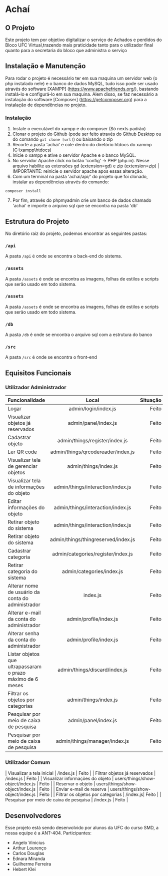 
# Achaí
  
## O Projeto 
 
Este projeto tem por objetivo digitalizar o serviço de Achados e perdidos do Bloco UFC Virtual,trazendo mais praticidade tanto para o utilizador final quanto para a secretaria do bloco que administra o serviço  
  
## Instalação e Manutenção    

Para rodar o projeto é necessário ter em sua maquina um servidor web (o php instalado nele) e o banco de dados MySQL, tudo isso pode ser usado através do software [XAMPP] (https://www.apachefriends.org/), bastando instalá-lo e configurá-lo em sua maquina. Alem disso, se faz necessário a instalação do software [Composer] (https://getcomposer.org) para a instalação de dependências no projeto. 

### Instalação
1. Instale o executável do xampp e do composer (Só nexts padrão)
2. Clonar o projeto do Github (pode ser feito através do Github Desktop ou do comando `git clone [url]`) ou baixando o zip
3. Recorte a pasta 'achai' e cole dentro do diretório htdocs do xammp (C:\xampp\htdocs)
4. Inicie o xampp e ative o servidor Apache e o banco MySQL.
5. No servidor Apache click no botão 'config' -> PHP (php.in). Nesse arquivo habilite as extensões gd (extension=gd) e zip (extension=zip) | IMPORTANTE: reinicie o servidor apache apos essas alteração. 
6. Com um terminal na pasta 'achai/api/' do projeto que foi clonado, instalar as dependências através do comando:
```  
composer install  
``` 
7. Por fim, através do phpmyadmin crie um banco de dados chamado 'achai' e importe o arquivo sql que se encontra na pasta 'db'
   
## Estrutura do Projeto

No diretório raiz do projeto, podemos encontrar as seguintes pastas:

### `/api`

A pasta `/api` é onde se encontra o back-end do sistema.

### `/assets`

A pasta `/assets` é onde se encontra as imagens, folhas de estilos e scripts que serão usado em todo sistema.

### `/assets`

A pasta `/assets` é onde se encontra as imagens, folhas de estilos e scripts que serão usado em todo sistema.

### `/db`

A pasta `/db` é onde se encontra o arquivo sql com a estrutura do banco

### `/src`

A pasta `/src` é onde se encontra o front-end

## Equisitos Funcionais
### Utilizador Administrador

| Funcionalidade  | Local | Situação |
| :---         |     :---:      |          ---: |
| Logar  | admin/login/index.js   |   Feito    |
| Visualizar objetos já reservados  |  admin/panel/index.js   |   Feito    |
| Cadastrar objeto  |  admin/things/register/index.js   |   Feito    |
| Ler QR code  |  admin/things/qrcodereader/index.js   |   Feito    |
| Visualizar tela de gerenciar objetos   |  admin/things/index.js  |   Feito    |
| Visualizar tela de informações do objeto  | admin/things/interaction/index.js   |   Feito    |
| Editar informações do objeto  |  admin/things/interaction/index.js  |   Feito    |
| Retirar objeto do sistema  |  admin/things/interaction/index.js  |   Feito    |
| Retirar objeto do sistema  |  admin/things/thingreserved/index.js  |   Feito    |
| Cadastrar categoria  |  admin/categories/register/index.js  |   Feito    |
| Retirar categoria do sistema  |  admin/categories/index.js  |   Feito    |
| Alterar nome de usuário da conta do administrador  |  index.js  |   Feito    |
| Alterar e-mail da conta do administrador  |  admin/profile/index.js  |   Feito    |
| Alterar senha da conta do administrador  |  admin/profile/index.js  |   Feito    |
| Listar objetos que ultrapassaram o prazo máximo de 6 meses  |  admin/things/discard/index.js  |   Feito    |
| Filtrar os objetos por categorias   |  admin/things/index.js| Feito    |
| Pesquisar por meio de caixa de pesquisa | admin/panel/index.js |   Feito    |
| Pesquisar por meio de caixa de pesquisa | admin/things/manager/index.js |   Feito    |

### Utilizador Comum
| Visualizar a tela inicial  |  /index.js  |   Feito    |
| Filtrar objetos já reservados  |  /index.js  |   Feito    |
| Visualizar informações do objeto  |  users/things/show-object/index.js  |   Feito    |
| Reservar o objeto  |   users/things/show-object/index.js  |   Feito    |
| Enviar e-mail de reserva |   users/things/show-object/index.js |   Feito    |
| Filtrar os objetos por categorias   |  /index.js| Feito    |
| Pesquisar por meio de caixa de pesquisa | /index.js |   Feito    |


## Desenvolvedores

Esse projeto está sendo desenvolvido por alunos da UFC do curso SMD, a nossa equipe é a ANT-404. Participantes:

- Angelo Vinicius 
- Arthur Lourenço
- Carlos Douglas
- Ednara Miranda
- Guilherme Ferreira
- Hebert Klei
